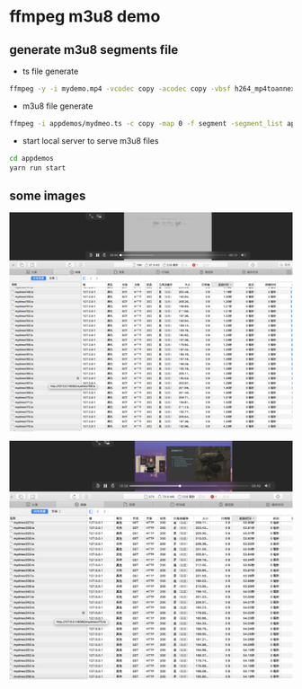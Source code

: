 # ffmpeg m3u8 demo

## generate m3u8 segments file

* ts file generate

```bash
ffmpeg -y -i mydemo.mp4 -vcodec copy -acodec copy -vbsf h264_mp4toannexb appdemos/mydmeo.ts

```

* m3u8 file generate

```bash
ffmpeg -i appdemos/mydmeo.ts -c copy -map 0 -f segment -segment_list appdemos/mydmeo.m3u8 -segment_time 15 appdemos/mydmeo%03d.ts
```

* start local server to serve m3u8 files

```bash
cd appdemos
yarn run start
```

## some images

![image](./images/36581341.png)

![image](./images/36611100.png)